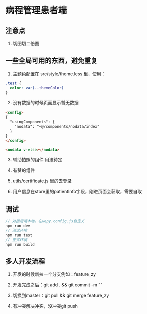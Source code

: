 # 病程管理患者端

## 注意点

1. 切图切二倍图

## 一些全局可用的东西，避免重复

1. 主题色配置在 src/style/theme.less 里，使用：

```css
.test {
  color: var(--themeColor)
}
```

2. 没有数据的时候页面显示暂无数据

```html
<config>
{
  "usingComponents": {
    "nodata": "~@/components/nodata/index"
  }
}
</config>
```

```html
<nodata v-else></nodata>
```

3. 辅助拍照的组件
用法待定

4. 有赞的组件

5. utils/certificate.js 里的去登录

6. 用户信息在store里的patientInfo字段，刚进页面会获取，需要自取

## 调试

```js
// 对接后端本地，在wepy.config.js自定义
npm run dev
// 测试环境
npm run test
// 正式环境
npm run build
```

## 多人开发流程

1. 开发的时候新拉一个分支例如：feature_zy

2. 开发完成之后：git add . && git commit -m ""

3. 切换到master：git pull && git merge feature_zy

4. 有冲突解决冲突，没冲突git push

